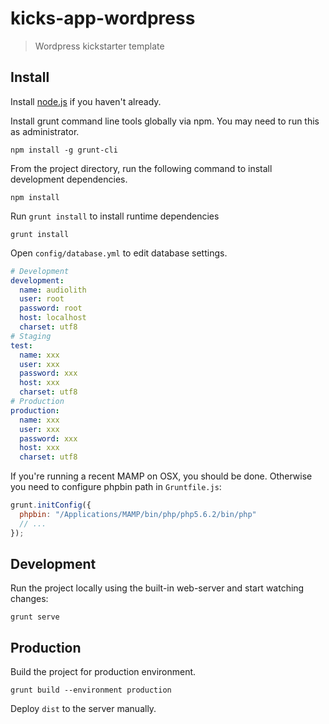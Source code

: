 kicks-app-wordpress
===================

> Wordpress kickstarter template

Install
-------

Install [node.js](https://nodejs.org) if you haven't already.

Install grunt command line tools globally via npm. You may need to run this as administrator.

```cli
npm install -g grunt-cli
```

From the project directory, run the following command to install development dependencies. 

```
npm install
```

Run `grunt install` to install runtime dependencies

```cli
grunt install
```

Open `config/database.yml` to edit database settings.

```yml
# Development
development:
  name: audiolith
  user: root
  password: root
  host: localhost
  charset: utf8
# Staging
test:
  name: xxx
  user: xxx
  password: xxx
  host: xxx
  charset: utf8
# Production
production:
  name: xxx
  user: xxx
  password: xxx
  host: xxx
  charset: utf8
```

If you're running a recent MAMP on OSX, you should be done.
Otherwise you need to configure phpbin path in `Gruntfile.js`:

```js
grunt.initConfig({
  phpbin: "/Applications/MAMP/bin/php/php5.6.2/bin/php"
  // ...
});
```

Development
-----------

Run the project locally using the built-in web-server and start watching changes:

```cli
grunt serve
```

Production
----------

Build the project for production environment.

```
grunt build --environment production
```

Deploy `dist` to the server manually.